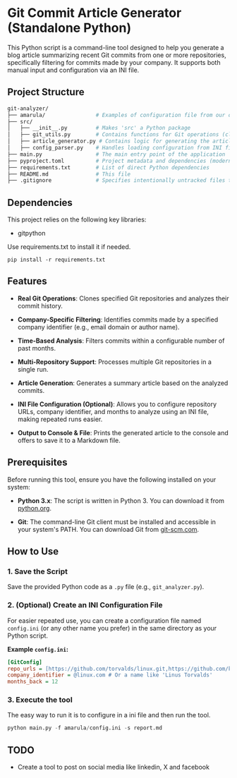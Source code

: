 # Git Commit Article Generator (Standalone Python)

This Python script is a command-line tool designed to help you generate a blog article summarizing recent Git commits from one or more repositories, specifically filtering for commits made by your company. It supports both manual input and configuration via an INI file.

## Project Structure

```bash
git-analyzer/
├── amarula/                # Examples of configuration file from our organization
├── src/
│   ├── __init__.py         # Makes 'src' a Python package
│   ├── git_utils.py        # Contains functions for Git operations (clone, pull, analyze commits)
│   ├── article_generator.py # Contains logic for generating the article content
│   ├── config_parser.py    # Handles loading configuration from INI files
├── main.py                 # The main entry point of the application
├── pyproject.toml          # Project metadata and dependencies (modern Python packaging)
├── requirements.txt        # List of direct Python dependencies
├── README.md               # This file
├── .gitignore              # Specifies intentionally untracked files to ignore
```

## Dependencies

This project relies on the following key libraries:

* gitpython

Use requirements.txt to install it if needed.

```
pip install -r requirements.txt

```

## Features

* **Real Git Operations**: Clones specified Git repositories and analyzes their commit history.

* **Company-Specific Filtering**: Identifies commits made by a specified company identifier (e.g., email domain or author name).

* **Time-Based Analysis**: Filters commits within a configurable number of past months.

* **Multi-Repository Support**: Processes multiple Git repositories in a single run.

* **Article Generation**: Generates a summary article based on the analyzed commits.

* **INI File Configuration (Optional)**: Allows you to configure repository URLs, company identifier, and months to analyze using an INI file, making repeated runs easier.

* **Output to Console & File**: Prints the generated article to the console and offers to save it to a Markdown file.

## Prerequisites

Before running this tool, ensure you have the following installed on your system:

* **Python 3.x**: The script is written in Python 3. You can download it from [python.org](https://www.python.org/downloads/).

* **Git**: The command-line Git client must be installed and accessible in your system's PATH. You can download Git from [git-scm.com](https://git-scm.com/downloads).

## How to Use

### 1. Save the Script

Save the provided Python code as a `.py` file (e.g., `git_analyzer.py`).

### 2. (Optional) Create an INI Configuration File

For easier repeated use, you can create a configuration file named `config.ini` (or any other name you prefer) in the same directory as your Python script.

**Example `config.ini`:**

```ini
[GitConfig]
repo_urls = [https://github.com/torvalds/linux.git,https://github.com/kubernetes/kubernetes.git](https://github.com/torvalds/linux.git,https://github.com/kubernetes/kubernetes.git)
company_identifier = @linux.com # Or a name like 'Linus Torvalds'
months_back = 12
```

### 3. Execute the tool

The easy way to run it is to configure in a ini file and then run the tool.

```python
python main.py -f amarula/config.ini -s report.md
```

## TODO

- Create a tool to post on social media like linkedin, X and facebook
